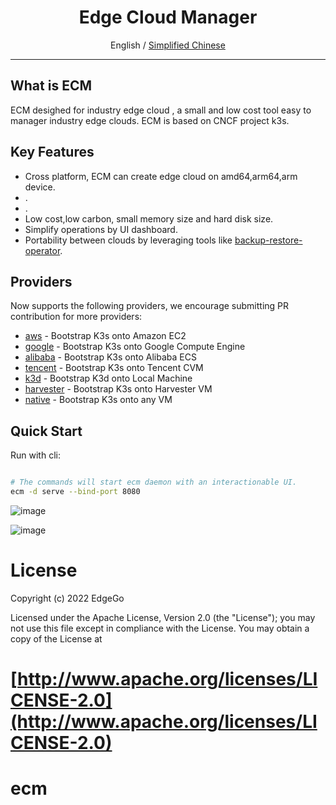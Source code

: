 
<div align="center">
  <h1>Edge Cloud Manager</h1>
  <span>English / </span> <a href="https://github.com/edgego/">Simplified Chinese</a>
</div>

<hr />

## What is ECM
 ECM desighed for industry edge cloud , a small and low cost tool easy to  manager industry edge clouds. ECM is  based on CNCF project k3s.

## Key Features

- Cross platform, ECM can create edge cloud on amd64,arm64,arm device. 
- .
- .
- Low cost,low carbon, small memory size and hard disk size.
- Simplify operations by UI dashboard.
- Portability between clouds by leveraging tools like [backup-restore-operator](https://github.com/rancher/backup-restore-operator).

## Providers

Now supports the following providers, we encourage submitting PR contribution for more providers:

- [aws](docs/i18n/en_us/aws/README.md) - Bootstrap K3s onto Amazon EC2
- [google](docs/i18n/en_us/google/README.md) - Bootstrap K3s onto Google Compute Engine
- [alibaba](docs/i18n/en_us/alibaba/README.md) - Bootstrap K3s onto Alibaba ECS
- [tencent](docs/i18n/en_us/tencent/README.md) - Bootstrap K3s onto Tencent CVM
- [k3d](docs/i18n/en_us/k3d/README.md) - Bootstrap K3d onto Local Machine
- [harvester](docs/i18n/en_us/harvester/README.md) - Bootstrap K3s onto Harvester VM
- [native](docs/i18n/en_us/native/README.md) - Bootstrap K3s onto any VM

## Quick Start

 Run with cli:

```bash

# The commands will start ecm daemon with an interactionable UI.
ecm -d serve --bind-port 8080
```
![image](https://user-images.githubusercontent.com/80612608/174299658-a645f7a2-6e6a-429e-bd88-56febf1256c4.png)

![image](https://user-images.githubusercontent.com/80612608/174299845-08435f58-b8be-41b7-bb02-49fb9d7639a2.png)



# License

Copyright (c) 2022 EdgeGo

Licensed under the Apache License, Version 2.0 (the "License");
you may not use this file except in compliance with the License.
You may obtain a copy of the License at

[http://www.apache.org/licenses/LICENSE-2.0](http://www.apache.org/licenses/LICENSE-2.0)
=======
# ecm

